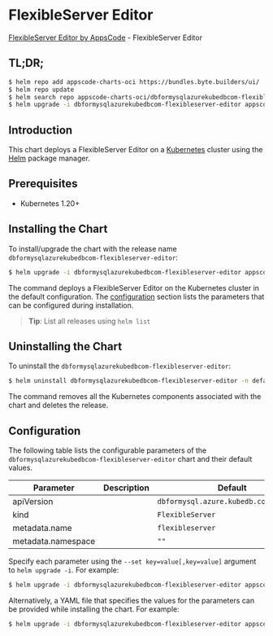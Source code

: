 # FlexibleServer Editor

[FlexibleServer Editor by AppsCode](https://byte.builders) - FlexibleServer Editor

## TL;DR;

```bash
$ helm repo add appscode-charts-oci https://bundles.byte.builders/ui/
$ helm repo update
$ helm search repo appscode-charts-oci/dbformysqlazurekubedbcom-flexibleserver-editor --version=v0.5.0
$ helm upgrade -i dbformysqlazurekubedbcom-flexibleserver-editor appscode-charts-oci/dbformysqlazurekubedbcom-flexibleserver-editor -n default --create-namespace --version=v0.5.0
```

## Introduction

This chart deploys a FlexibleServer Editor on a [Kubernetes](http://kubernetes.io) cluster using the [Helm](https://helm.sh) package manager.

## Prerequisites

- Kubernetes 1.20+

## Installing the Chart

To install/upgrade the chart with the release name `dbformysqlazurekubedbcom-flexibleserver-editor`:

```bash
$ helm upgrade -i dbformysqlazurekubedbcom-flexibleserver-editor appscode-charts-oci/dbformysqlazurekubedbcom-flexibleserver-editor -n default --create-namespace --version=v0.5.0
```

The command deploys a FlexibleServer Editor on the Kubernetes cluster in the default configuration. The [configuration](#configuration) section lists the parameters that can be configured during installation.

> **Tip**: List all releases using `helm list`

## Uninstalling the Chart

To uninstall the `dbformysqlazurekubedbcom-flexibleserver-editor`:

```bash
$ helm uninstall dbformysqlazurekubedbcom-flexibleserver-editor -n default
```

The command removes all the Kubernetes components associated with the chart and deletes the release.

## Configuration

The following table lists the configurable parameters of the `dbformysqlazurekubedbcom-flexibleserver-editor` chart and their default values.

|     Parameter      | Description |                      Default                      |
|--------------------|-------------|---------------------------------------------------|
| apiVersion         |             | <code>dbformysql.azure.kubedb.com/v1alpha1</code> |
| kind               |             | <code>FlexibleServer</code>                       |
| metadata.name      |             | <code>flexibleserver</code>                       |
| metadata.namespace |             | <code>""</code>                                   |


Specify each parameter using the `--set key=value[,key=value]` argument to `helm upgrade -i`. For example:

```bash
$ helm upgrade -i dbformysqlazurekubedbcom-flexibleserver-editor appscode-charts-oci/dbformysqlazurekubedbcom-flexibleserver-editor -n default --create-namespace --version=v0.5.0 --set apiVersion=dbformysql.azure.kubedb.com/v1alpha1
```

Alternatively, a YAML file that specifies the values for the parameters can be provided while
installing the chart. For example:

```bash
$ helm upgrade -i dbformysqlazurekubedbcom-flexibleserver-editor appscode-charts-oci/dbformysqlazurekubedbcom-flexibleserver-editor -n default --create-namespace --version=v0.5.0 --values values.yaml
```
